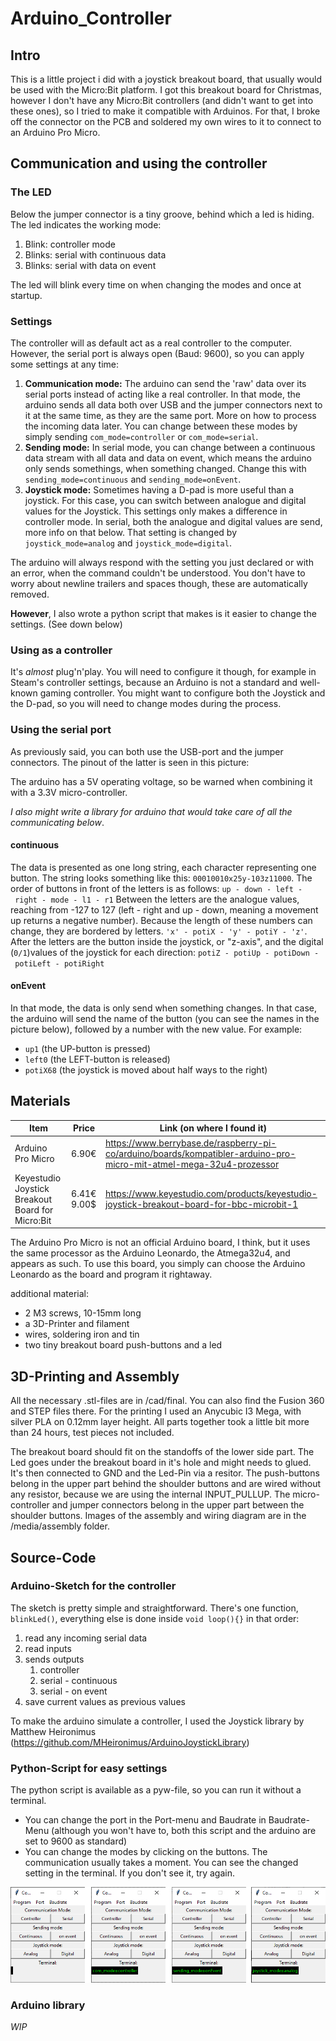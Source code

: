 # Arduino_Controller

## Intro

This is a little project i did with a joystick breakout board, that usually would be used with the Micro:Bit platform. I got this breakout board for Christmas, however I don't have any Micro:Bit controllers (and didn't want to get into these ones), so I tried to make it compatible with Arduinos. For that, I broke off the connector on the PCB and soldered my own wires to it to connect to an Arduino Pro Micro.

## Communication and using the controller

### The LED

Below the jumper connector is a tiny groove, behind which a led is hiding. The led indicates the working mode:

1. Blink: controller mode
2. Blinks: serial with continuous data
3. Blinks: serial with data on event

The led will blink every time on when changing the modes and once at startup.

### Settings

The controller will as default act as a real controller to the computer. However, the serial port is always open (Baud: 9600), so you can apply some settings at any time:

1. **Communication mode:** The arduino can send the 'raw' data over its serial ports instead of acting like a real controller. In that mode, the arduino sends all data both over USB and the jumper connectors next to it at the same time, as they are the same port. More on how to process the incoming data later. You can change between these modes by simply sending `com_mode=controller` or `com_mode=serial`.
2. **Sending mode:** In serial mode, you can change between a continuous data stream with all data and data on event, which means the arduino only sends somethings, when something changed. Change this with `sending_mode=continuous` and `sending_mode=onEvent`.
3. **Joystick mode:** Sometimes having a D-pad is more useful than a joystick. For this case, you can switch between analogue and digital values for the Joystick. This settings only makes a difference in controller mode. In serial, both the analogue and digital values are send, more info on that below. That setting is changed by `joystick_mode=analog` and `joystick_mode=digital`.

The arduino will always respond with the setting you just declared or with an error, when the command couldn't be understood. You don't have to worry about newline trailers and spaces though, these are automatically removed.

**However**, I also wrote a python script that makes is it easier to change the settings. (See down below)

### Using as a controller

It's _almost_ plug'n'play. You will need to configure it though, for example in Steam's controller settings, because an Arduino is not a standard and well-known gaming controller. You might want to configure both the Joystick and the D-pad, so you will need to change modes during the process.

### Using the serial port

As previously said, you can both use the USB-port and the jumper connectors. The pinout of the latter is seen in this picture:

The arduino has a 5V operating voltage, so be warned when combining it with a 3.3V micro-controller.

*I also might write a library for arduino that would take care of all the communicating below*.

#### continuous

The data is presented as one long string, each character representing one button. The string looks something like this: `00010010x25y-103z11000`. The order of buttons in front of the letters is as follows:
`up - down - left - right - mode - l1 - r1`
Between the letters are the analogue values, reaching from -127 to 127 (left - right and up - down, meaning a movement up returns a negative number). Because the length of these numbers can change, they are bordered by letters. `'x' - potiX - 'y' - potiY - 'z'`.
After the letters are the button inside the joystick, or "z-axis", and the digital (`0/1`)values of the joystick for each direction:
`potiZ - potiUp - potiDown - potiLeft - potiRight`

#### onEvent

In that mode, the data is only send when something changes. In that case, the arduino will send the name of the button (you can see the names in the picture below), followed by a number with the new value. For example: 
- `up1` (the UP-button is pressed)
- `left0` (the LEFT-button is released)
- `potiX68` (the joystick is moved about half ways to the right)

## Materials

| Item                                             | Price       | Link (on where I found it)                                   |
| ------------------------------------------------ | ----------- | ------------------------------------------------------------ |
| Arduino Pro Micro                                | 6.90€       | https://www.berrybase.de/raspberry-pi-co/arduino/boards/kompatibler-arduino-pro-micro-mit-atmel-mega-32u4-prozessor |
| Keyestudio Joystick Breakout Board for Micro:Bit | 6.41€ 9.00$ | https://www.keyestudio.com/products/keyestudio-joystick-breakout-board-for-bbc-microbit-1 |

The Arduino Pro Micro is not an official Arduino board, I think, but it uses the same processor as the Arduino Leonardo, the Atmega32u4, and appears as such. To use this board, you simply can choose the Arduino Leonardo as the board and program it rightaway.

additional material:

- 2 M3 screws, 10-15mm long
- a 3D-Printer and filament
- wires, soldering iron and tin
- two tiny breakout board push-buttons and a led

## 3D-Printing and Assembly

All the necessary .stl-files are in /cad/final. You can also find the Fusion 360 and STEP files there. For the printing I used an Anycubic I3 Mega, with silver PLA on 0.12mm layer height. All parts together took a little bit more than 24 hours, test pieces not included.

The breakout board should fit on the standoffs of the lower side part. The Led goes under the breakout board in it's hole and might needs to glued. It's then connected to GND and the Led-Pin via a resitor. The push-buttons belong in the upper part behind the shoulder buttons and are wired without any resistor, because we are using the internal INPUT_PULLUP. The micro-controller and jumper connectors belong in the upper part between the shoulder buttons. Images of the assembly and wiring diagram are in the /media/assembly folder.

## Source-Code

### Arduino-Sketch for the controller

The sketch is pretty simple and straightforward. There's one function, `blinkLed()`, everything else is done inside `void loop(){}` in that order:

1. read any incoming serial data
2. read inputs
3. sends outputs
	1. controller
	2. serial - continuous
	3. serial - on event
4. save current values as previous values

To make the arduino simulate a controller, I used the Joystick library by Matthew Heironimus (https://github.com/MHeironimus/ArduinoJoystickLibrary)

### Python-Script for easy settings

The python script is available as a pyw-file, so you can run it without a terminal.

- You can change the port in the Port-menu and Baudrate in Baudrate-Menu (although you won't have to, both this script and the arduino are set to 9600 as standard)
- You can change the modes by clicking on the buttons. The communication usually takes a moment. You can see the changed setting in the terminal. If you don't see it, try again.

![python driver](README.assets/python%20driver.png)

### Arduino library

*WIP*
